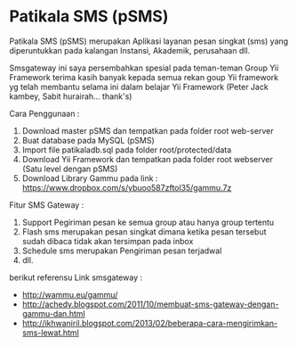 Patikala SMS (pSMS)
====

Patikala SMS (pSMS) merupakan Aplikasi layanan pesan singkat (sms) yang diperuntukkan pada kalangan Instansi, Akademik, perusahaan dll.

Smsgateway ini saya persembahkan spesial pada teman-teman Group Yii Framework
terima kasih banyak kepada semua rekan goup Yii framework yg telah membantu selama ini dalam belajar Yii Framework
(Peter Jack kambey, Sabit hurairah... thank's)

Cara Penggunaan :
 1. Download master pSMS dan tempatkan pada folder root web-server
 2. Buat database pada MySQL (pSMS)
 3. Import file patikaladb.sql pada folder root/protected/data
 4. Download Yii Framework dan tempatkan pada folder root webserver (Satu level dengan pSMS)
 5. Download Library Gammu pada link : https://www.dropbox.com/s/ybuoo587zftol35/gammu.7z

Fitur SMS Gateway :
 1. Support Pegiriman pesan ke semua group atau hanya group tertentu
 2. Flash sms merupakan pesan singkat dimana ketika pesan tersebut sudah dibaca tidak akan tersimpan pada inbox 
 3. Schedule sms merupakan Pengiriman pesan terjadwal
 4. dll.

berikut referensu Link smsgateway :
  - http://wammu.eu/gammu/
  - http://achedy.blogspot.com/2011/10/membuat-sms-gateway-dengan-gammu-dan.html
  - http://ikhwaniril.blogspot.com/2013/02/beberapa-cara-mengirimkan-sms-lewat.html
  



